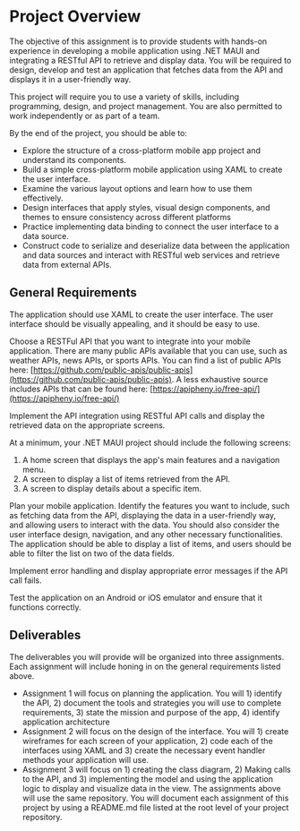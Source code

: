 # Project Overview 
The objective of this assignment is to provide students with hands-on experience in developing a mobile application using .NET MAUI and integrating a RESTful API to retrieve and display data.  You will be required to design, develop and test an application that fetches data from the API and displays it in a user-friendly way.

This project will require you to use a variety of skills, including programming, design, and project management. You are also permitted to work independently or as part of a team.

By the end of the project, you should be able to:
- Explore the structure of a cross-platform mobile app project and understand its components. 
- Build a simple cross-platform mobile application using XAML to create the user interface. 
- Examine the various layout options and learn how to use them effectively. 
- Design interfaces that apply styles, visual design components, and themes to ensure consistency across different platforms 
- Practice implementing data binding to connect the user interface to a data source. 
- Construct code to serialize and deserialize data between the application and data sources and interact with RESTful web services and retrieve data from external APIs.

## General Requirements
The application should use XAML to create the user interface. The user interface should be visually appealing, and it should be easy to use.

Choose a RESTFul  API that you want to integrate into your mobile application. There are many public APIs available that you can use, such as weather APIs, news APIs, or sports APIs. You can find a list of public APIs here: [https://github.com/public-apis/public-apis](https://github.com/public-apis/public-apis).  A less exhaustive source includes APIs that can be found here: [https://apipheny.io/free-api/](https://apipheny.io/free-api/)
 
Implement the API integration using RESTful API calls and display the retrieved data on the appropriate screens.

At a minimum, your .NET MAUI project should include the  following screens:
1. A home screen that displays the app's main features and a navigation menu.
2. A screen to display a list of items retrieved from the API.
3. A screen to display details about a specific item.

Plan your mobile application. Identify the features you want to include, such as fetching data from the API, displaying the data in a user-friendly way, and allowing users to interact with the data. You should also consider the user interface design, navigation, and any other necessary functionalities. The application should be able to display a list of items, and users should be able to filter the list on two of the data fields.
 
Implement error handling and display appropriate error messages if the API call fails.

Test the application on an Android or iOS emulator and ensure that it functions correctly.

## Deliverables
The deliverables you will provide will be organized into three assignments.  Each assignment will include honing in on the general requirements listed above. 

- Assignment 1 will focus on planning the application. You will  1) identify the API, 2) document the tools and strategies you will use to complete requirements, 3) state the mission and purpose of the app, 4) identify application architecture
- Assignment 2 will focus on the design of the interface.  You will 1) create wireframes for each screen of your application, 2) code each of the interfaces using XAML and 3) create the necessary event handler methods your application will use.
- Assignment 3 will focus on 1) creating the class diagram, 2) Making calls to the API, and 3) implementing the model and using the application logic to display and visualize data in the view.
The assignments above will use the same repository.  You will document each assignment of this project by using a README.md file listed at the root level of your project repository.
